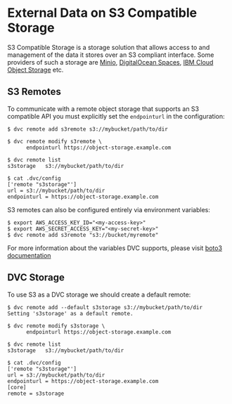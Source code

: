 # External Data on S3 Compatible Storage

S3 Compatible Storage is a storage solution that allows access to and management
of the data it stores over an S3 compliant interface. Some providers of such a
storage are [Minio](https://min.io/),
[DigitalOcean Spaces](https://www.digitalocean.com/products/spaces/),
[IBM Cloud Object Storage](https://www.ibm.com/cloud/object-storage) etc.

## S3 Remotes

To communicate with a remote object storage that supports an S3 compatible API
you must explicitly set the `endpointurl` in the configuration:

```dvc
$ dvc remote add s3remote s3://mybucket/path/to/dir

$ dvc remote modify s3remote \
      endpointurl https://object-storage.example.com

$ dvc remote list
s3storage	s3://mybucket/path/to/dir

$ cat .dvc/config
['remote "s3storage"']
url = s3://mybucket/path/to/dir
endpointurl = https://object-storage.example.com
```

S3 remotes can also be configured entirely via environment variables:

```dvc
$ export AWS_ACCESS_KEY_ID="<my-access-key>"
$ export AWS_SECRET_ACCESS_KEY="<my-secret-key>"
$ dvc remote add s3remote "s3://bucket/myremote"
```

For more information about the variables DVC supports, please visit
[boto3 documentation](https://boto3.amazonaws.com/v1/documentation/api/latest/guide/configuration.html#environment-variable-configuration)

## DVC Storage

To use S3 as a DVC storage we should create a default remote:

```dvc
$ dvc remote add --default s3storage s3://mybucket/path/to/dir
Setting 's3storage' as a default remote.

$ dvc remote modify s3storage \
      endpointurl https://object-storage.example.com

$ dvc remote list
s3storage	s3://mybucket/path/to/dir

$ cat .dvc/config
['remote "s3storage"']
url = s3://mybucket/path/to/dir
endpointurl = https://object-storage.example.com
[core]
remote = s3storage
```
